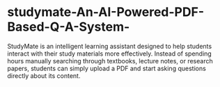 # studymate-An-AI-Powered-PDF-Based-Q-A-System-
StudyMate is an intelligent learning assistant designed to help students interact with their study materials more effectively. Instead of spending hours manually searching through textbooks, lecture notes, or research papers, students can simply upload a PDF and start asking questions directly about its content.
